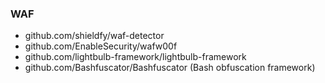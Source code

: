 ### WAF

- github.com/shieldfy/waf-detector
- github.com/EnableSecurity/wafw00f
- github.com/lightbulb-framework/lightbulb-framework
- github.com/Bashfuscator/Bashfuscator (Bash obfuscation framework)
